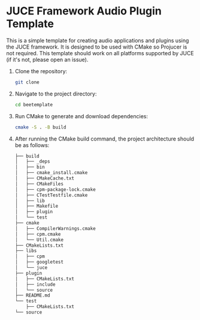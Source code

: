 # JUCE Framework Audio Plugin Template
This is a simple template for creating audio applications and plugins using the JUCE framework.
It is designed to be used with CMake so Projucer is not required.
This template should work on all platforms supported by JUCE (if it's not, please open an issue).

1. Clone the repository:
    ```bash
    git clone 

2. Navigate to the project directory:
    ```bash
    cd beetemplate

3. Run CMake to generate and download dependencies:
    ```bash
    cmake -S . -B build

4. After running the CMake build command, the project architecture should be as follows:
    ```bash
    ├── build
    │   ├── _deps
    │   ├── bin
    │   ├── cmake_install.cmake
    │   ├── CMakeCache.txt
    │   ├── CMakeFiles
    │   ├── cpm-package-lock.cmake
    │   ├── CTestTestfile.cmake
    │   ├── lib
    │   ├── Makefile
    │   ├── plugin
    │   └── test
    ├── cmake
    │   ├── CompilerWarnings.cmake
    │   ├── cpm.cmake
    │   └── Util.cmake
    ├── CMakeLists.txt
    ├── libs
    │   ├── cpm
    │   ├── googletest
    │   └── juce
    ├── plugin
    │   ├── CMakeLists.txt
    │   ├── include
    │   └── source
    ├── README.md
    └── test
        ├── CMakeLists.txt
    └── source
